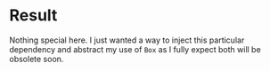 # Result

Nothing special here. I just wanted a way to inject this particular dependency and abstract my use of `Box` as I fully expect both will be obsolete soon.
